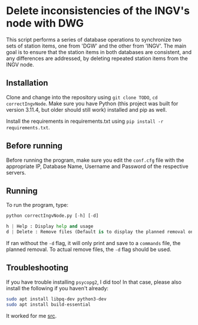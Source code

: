 # Delete inconsistencies of the INGV's node with DWG

This script performs a series of database operations to synchronize two sets of station items, one from 'DGW' and the other from 'INGV'. The main goal is to ensure that the station items in both databases are consistent, and any differences are addressed, by deleting repeated station items from the INGV node.

## Installation

Clone and change into the repository using `git clone TODO`, `cd correctIngvNode`. Make sure you have Python (this project was built for version 3.11.4, but older should still work) installed and pip as well.

Install the requirements in requirements.txt using `pip install -r requirements.txt`.

## Before running

Before running the program, make sure you edit the `conf.cfg` file with the appropriate IP, Database Name, Username and Password of the respective servers.

## Running

To run the program, type:

```python
python correctIngvNode.py [-h] [-d]

h | Help : Display help and usage
d | Delete : Remove files (Default is to display the planned removal only)
```

If ran without the `-d` flag, it will only print and save to a `commands` file, the planned removal. To actual remove files, the `-d` flag should be used.

## Troubleshooting

If you have trouble installing `psycopg2`, I did too! In that case, please also install the following if you haven't already:

```bash
sudo apt install libpq-dev python3-dev
sudo apt install build-essential
```

It worked for me [src](https://stackoverflow.com/questions/5420789/how-to-install-psycopg2-with-pip-on-python).